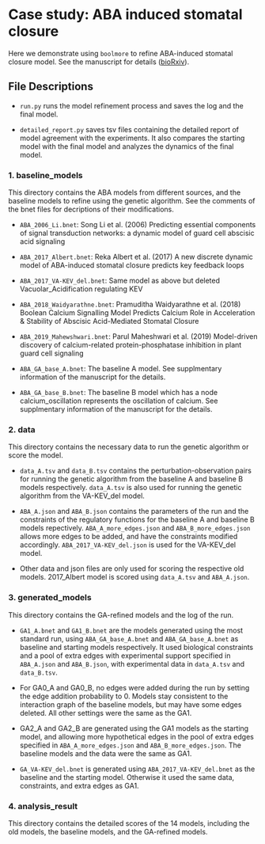 # Case study: ABA induced stomatal closure

Here we demonstrate using `boolmore` to refine ABA-induced stomatal closure model.
See the manuscript for details ([bioRxiv](https://www.biorxiv.org/content/10.1101/2023.11.14.567002v2)).

## File Descriptions

- `run.py` runs the model refinement process and saves the log and the final model.

- `detailed_report.py` saves tsv files containing the detailed report of model agreement with the experiments. It also compares the starting model with the final model and analyzes the dynamics of the final model.


### 1. baseline_models
This directory contains the ABA models from different sources, and the baseline models to refine using the genetic algorithm. See the comments of the bnet files for decriptions of their modifications.

- `ABA_2006_Li.bnet`: Song Li et al. (2006) Predicting essential components of signal transduction networks: a dynamic model of guard cell abscisic acid signaling

- `ABA_2017_Albert.bnet`: Reka Albert et al. (2017) A new discrete dynamic model of ABA-induced stomatal closure predicts key feedback loops

- `ABA_2017_VA-KEV_del.bnet`: Same model as above but deleted Vacuolar_Acidification regulating KEV

- `ABA_2018_Waidyarathne.bnet`: Pramuditha Waidyarathne et al. (2018) Boolean Calcium Signalling Model Predicts Calcium Role in Acceleration & Stability of Abscisic Acid-Mediated Stomatal Closure

- `ABA_2019_Mahewshwari.bnet`: Parul Maheshwari et al. (2019) Model-driven discovery of calcium-related protein-phosphatase inhibition in plant guard cell signaling

- `ABA_GA_base_A.bnet`: The baseline A model. See supplmentary information of the manuscript for the details.

- `ABA_GA_base_B.bnet`: The baseline B model which has a node calcium_oscillation represents the oscillation of calcium. See supplmentary information of the manuscript for the details.


### 2. data
This directory contains the necessary data to run the genetic algorithm or score the model.

- `data_A.tsv` and `data_B.tsv` contains the perturbation-observation pairs for running the genetic algorithm from the baseline A and baseline B models respectively. `data_A.tsv` is also used for running the genetic algorithm from the VA-KEV_del model.

- `ABA_A.json` and `ABA_B.json` contains the parameters of the run and the constraints of the regulatory functions for the baseline A and baseline B models repectively. `ABA_A_more_edges.json` and `ABA_B_more_edges.json` allows more edges to be added, and have the constraints modified accordingly. `ABA_2017_VA-KEV_del.json` is used for the VA-KEV_del model.

- Other data and json files are only used for scoring the respective old models. 2017_Albert model is scored using `data_A.tsv` and `ABA_A.json`.


### 3. generated_models
This directory contains the GA-refined models and the log of the run.

- `GA1_A.bnet` and `GA1_B.bnet` are the models generated using the most standard run, using `ABA_GA_base_A.bnet` and `ABA_GA_base_A.bnet` as baseline and starting models respectively. It used biological constraints and a pool of extra edges with experimental support specified in `ABA_A.json` and `ABA_B.json`, with experimental data in `data_A.tsv` and `data_B.tsv`.

- For GA0_A and GA0_B, no edges were added during the run by setting the edge addition probability to 0. Models stay consistent to the interaction graph of the baseline models, but may have some edges deleted. All other settings were the same as the GA1. 

- GA2_A and GA2_B are generated using the GA1 models as the starting model, and allowing more hypothetical edges in the pool of extra edges specified in `ABA_A_more_edges.json` and `ABA_B_more_edges.json`. The baseline models and the data were the same as GA1.

- `GA_VA-KEV_del.bnet` is generated using `ABA_2017_VA-KEV_del.bnet` as the baseline and the starting model. Otherwise it used the same data, constraints, and extra edges as GA1.


### 4. analysis_result
This directory contains the detailed scores of the 14 models, including the old models, the baseline models, and the GA-refined models.